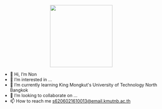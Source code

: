 <p align="center"><img src="[https://realbearpro.com/img/logo-full.png](https://images.unsplash.com/photo-1661547093700-c15011c92e1b?ixlib=rb-1.2.1&ixid=MnwxMjA3fDB8MHxwaG90by1wYWdlfHx8fGVufDB8fHx8&auto=format&fit=crop&w=387&q=80)" width="200" /></p>

- 👋 Hi, I’m Non
- 👀 I’m interested in ...
- 🌱 I’m currently learning King Mongkut's University of Technology North Bangkok
- 💞️ I’m looking to collaborate on ...
- 📫 How to reach me s6206021610013@email.kmutnb.ac.th

<!---
rotdrum/rotdrum is a ✨ special ✨ repository because its README.md (this file) appears on your GitHub profile.
You can click the Preview link to take a look at your changes.
